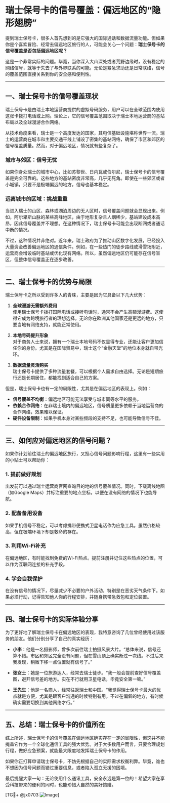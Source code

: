 # 瑞士保号卡的信号覆盖：偏远地区的“隐形翅膀”

提到瑞士保号卡，很多人首先想到的是它强大的国际通话和数据流量功能。但如果你是个喜欢冒险、经常去偏远地区旅行的人，可能会关心一个问题：**瑞士保号卡的信号覆盖是否包括偏远地区呢？**

这是一个非常实际的问题。毕竟，当你深入大山深处或者荒野边缘时，没有稳定的网络信号，就等于失去了与外界联系的可能。无论是紧急求助还是日常联络，信号的覆盖范围直接关系到你的安全感和便利性。

---

## 一、瑞士保号卡的信号覆盖现状

瑞士保号卡是由瑞士本地运营商提供的虚拟号码服务，用户可以在全球范围内使用这张卡拨打电话或上网。理论上，它的信号覆盖范围取决于瑞士本地运营商的基站布局以及全球漫游合作网络。

从技术角度来看，瑞士是一个高度发达的国家，其电信基础设施堪称世界一流。瑞士的运营商在城市和主要交通干线上铺设了密集的基站网络，确保了市区和郊区的信号覆盖质量。然而，对于偏远地区，情况就有些复杂了。

### 城市与郊区：信号无忧
如果你身处瑞士的城市中心，比如苏黎世、日内瓦或伯尔尼，瑞士保号卡的信号覆盖是完全可靠的。这些地方的基站密度非常高，几乎无死角。即使在一些郊区或者小城镇，只要不是极端偏远的地方，信号也基本稳定。

### 远离城市的区域：挑战重重
当进入瑞士的山区、森林或湖泊周边的无人区时，信号覆盖问题就会显现出来。例如，阿尔卑斯山脉的某些高峰地区，由于地形复杂且人烟稀少，基站建设成本高昂，因此信号覆盖并不理想。在这种情况下，瑞士保号卡可能会出现断网或者通话中断的情况。

不过，这种情况并非绝对。近年来，瑞士政府为了推动山区数字化发展，已经投入大量资金改善偏远地区的通信条件。例如，在一些热门的徒步路线或滑雪场附近，运营商会增设临时基站或优化现有网络。所以，虽然偏远地区仍可能存在信号盲区，但整体信号覆盖正在逐步改善。

---

## 二、瑞士保号卡的优势与局限

瑞士保号卡之所以受到许多人的青睐，主要是因为它具备以下几大优势：

1. **全球漫游无需额外费用**  
   使用瑞士保号卡拨打国际电话或接听电话时，通常不会产生高额漫游费。这使得它成为跨境旅行者的理想选择。无论你在欧洲其他国家还是更远的地方，只要当地有网络支持，就能正常使用。

2. **本地号码提升形象**  
   对于商务人士来说，拥有一个瑞士本地号码不仅显得专业，还能让客户更加信任你的身份。尤其是在国际贸易中，瑞士这个“金融天堂”的地位本身就自带光环。

3. **数据流量灵活购买**  
   瑞士保号卡提供了多种流量套餐，可以根据个人需求自由选择。无论是短期旅行还是长期居住，都能找到适合自己的方案。

但是，瑞士保号卡也有一定的局限性，尤其是在偏远地区的表现上。例如：
- **信号覆盖不均衡**：偏远地区可能无法享受与城市同等水平的服务。
- **依赖合作网络**：在非瑞士境内的偏远地区，信号质量更多依赖于当地运营商的合作网络，效果难以保证。
- **硬件设备限制**：如果手机本身对某些频段的支持不足，也可能导致信号不佳。

---

## 三、如何应对偏远地区的信号问题？

如果你计划前往瑞士的偏远地区旅行，又担心信号问题影响行程，这里有一些实用的小贴士可以帮助你：

### 1. 提前做好规划
出发前可以通过瑞士运营商官网查询目的地的信号覆盖情况。同时，下载离线地图（如Google Maps）并标注重要的地点坐标，以便在没有网络的情况下也能导航。

### 2. 配备备用设备
如果手机信号不稳定，可以考虑携带便携式卫星电话作为应急工具。虽然价格较高，但在极端环境下却是救命的存在。

### 3. 利用Wi-Fi补充
在偏远地区，有时能找到免费的Wi-Fi热点。提前注册并记住这些热点的位置，可以作为互联网连接的补充手段。

### 4. 学会自我保护
在没有信号的情况下，尽量减少不必要的户外活动，特别是在恶劣天气条件下。如果必须行动，记得告知他人你的行程安排，并随身携带急救包和定位装置。

---

## 四、瑞士保号卡的实际体验分享

为了更好地了解瑞士保号卡在偏远地区的表现，我特意咨询了几位曾经使用过该服务的朋友。他们分别分享了自己的真实经历：

- **小李**：他是一名摄影师，曾多次前往瑞士拍摄风景大片。“总体来说，信号还算不错。市区和郊区完全没有问题，但在雪山顶上确实断过一次线。不过后来我发现，稍微下移一点位置就有信号了。”

- **张女士**：她是一位旅游达人，经常去瑞士徒步。“我一般会提前查好信号覆盖图，避开信号差的地方。实在不行就用卫星电话，毕竟安全第一嘛。”

- **王先生**：他是一名商人，经常往返瑞士和中国。“我觉得瑞士保号卡最大的优点就是方便，尤其是跟客户沟通的时候特别有用。不过在偏僻的地方，有时候确实需要切换到其他网络才行。”

---

## 五、总结：瑞士保号卡的价值所在

综上所述，瑞士保号卡的信号覆盖在偏远地区确实存在一定的局限性，但这并不能掩盖它作为一个全球化通信工具的强大优势。对于大多数用户而言，只要合理规划行程，做好应急预案，就能最大限度地发挥瑞士保号卡的作用。

如果你正打算申请瑞士保号卡，不妨先根据自己的实际需求权衡利弊。毕竟，谁也不想因为信号问题而错过重要信息，或者陷入孤立无援的困境。

最后提醒大家一句：无论使用什么通讯工具，安全永远是第一位的！希望大家在享受科技带来的便利的同时，也能珍惜大自然的美好馈赠。

[TG💪+ @jx0703 ![Image](https://github.com/user-attachments/assets/dbca1d08-cadb-493c-b0ec-ad6f7a83f270)]